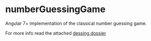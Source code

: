 # numberGuessingGame
Angular 7+ implementation of the classical number guessing game.

For more info read the attached [dessing dossier](https://github.com/JoseanJaraLo/numberGuessingGame/tree/master/Guessing%20Number%20Game%201%20-%20Design%20Dossier)
